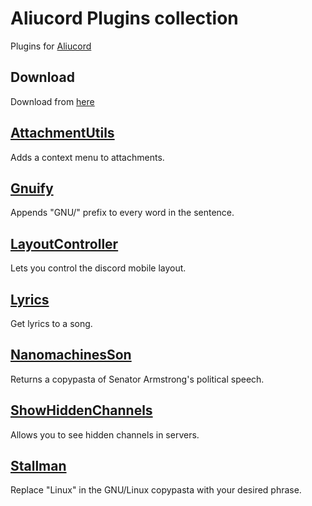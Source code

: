 # Aliucord Plugins collection
Plugins for [Aliucord](https://github.com/Aliucord)

## Download
Download from [here](https://github.com/X1nto/AliucordPlugins/tree/builds)

## [AttachmentUtils](/plugins/AttachmentUtils)
Adds a context menu to attachments.

## [Gnuify](/plugins/Gnuify)
Appends "GNU/" prefix to every word in the sentence.

## [LayoutController](/plugins/LayoutController)
Lets you control the discord mobile layout.

## [Lyrics](/plugins/Lyrics)
Get lyrics to a song.

## [NanomachinesSon](/plugins/NanomachinesSon)
Returns a copypasta of Senator Armstrong's political speech.

## [ShowHiddenChannels](/plugins/ShowHiddenChannels)
Allows you to see hidden channels in servers.

## [Stallman](/plugins/Stallman)
Replace "Linux" in the GNU/Linux copypasta with your desired phrase.
